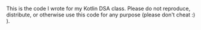 This is the code I wrote for my Kotlin DSA class. Please do not reproduce, distribute, or otherwise use this code for any purpose (please don't cheat :) ). 
